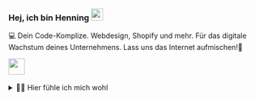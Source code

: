 ### Hej, ich bin Henning <img src="https://user-images.githubusercontent.com/74038190/214644152-52f47eb3-5e31-4f47-8758-05c9468d5596.gif" width="24px" height="24px" alt="waveing">

💻 Dein Code-Komplize. Webdesign, Shopify und mehr. Für das digitale Wachstum deines Unternehmens. Lass uns das Internet aufmischen!🚀

<a href="https://www.linkedin.com/in/henning-huth-a2890512a/" target="_blank">
  <img height="32" width="32" src="https://cdn.simpleicons.org/linkedin/0A66C2" />
</a>


<br />
<br />


<details>
<summary>👨‍💻 Hier fühle ich mich wohl</summary>
<br />

![Top technologies](https://github-readme-stats.vercel.app/api/top-langs/?username=Hensga&theme=solarized-dark&layout=compact&hide=css,php)

</details>

